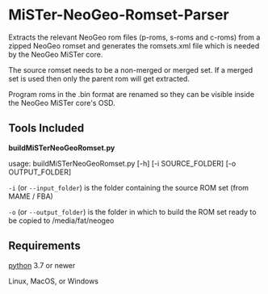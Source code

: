 # MiSTer-NeoGeo-Romset-Parser

Extracts the relevant NeoGeo rom files (p-roms, s-roms and c-roms) from a zipped NeoGeo romset and generates
the romsets.xml file which is needed by the NeoGeo MiSTer core.

The source romset needs to be a non-merged or merged set. If a merged set is used then only the parent rom will get extracted.

Program roms in the .bin format are renamed so they can be visible inside the NeoGeo MiSTer core's OSD.

## Tools Included

**buildMiSTerNeoGeoRomset.py** 

usage: buildMiSTerNeoGeoRomset.py [-h] [-i SOURCE_FOLDER] [-o OUTPUT_FOLDER]

`-i` (or `--input_folder`) is the folder containing the source ROM set (from MAME / FBA)

`-o` (or `--output_folder`) is the folder in which to build the ROM set ready to be copied to /media/fat/neogeo

## Requirements

[python](https://www.python.org) 3.7 or newer

Linux, MacOS, or Windows
